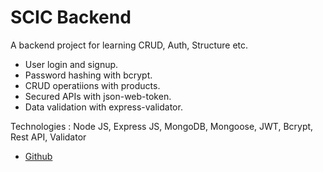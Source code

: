 # SCIC Backend

A backend project for learning CRUD, Auth, Structure etc.

- User login and signup.
- Password hashing with bcrypt.
- CRUD operatiions with products.
- Secured APIs with json-web-token.
- Data validation with express-validator.

Technologies : Node JS, Express JS, MongoDB, Mongoose, JWT, Bcrypt, Rest API, Validator

- [Github](https://github.com/masfikalam/SCIC-Backend)
